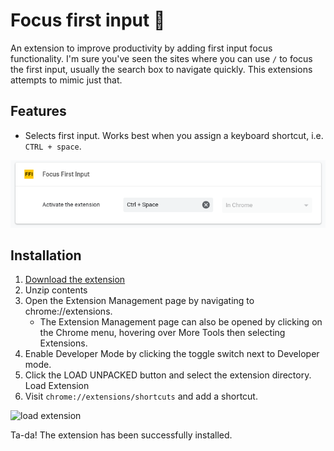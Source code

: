 # Focus first input 🐝

An extension to improve productivity by adding first input focus functionality. 
I'm sure you've seen the sites where you can use `/` to focus the first input, usually the search box to navigate quickly.
This extensions attempts to mimic just that.

## Features
- Selects first input. Works best when you assign a keyboard shortcut, i.e. `CTRL + space`. 
    
![Example SERP](https://github.com/securibee/focus-first-input/raw/master/images/focus-first-input-example.png)

## Installation
1. [Download the extension](https://github.com/securibee/focus-first-input/archive/master.zip)
1. Unzip contents
1. Open the Extension Management page by navigating to chrome://extensions.
    - The Extension Management page can also be opened by clicking on the Chrome menu, hovering over More Tools then selecting Extensions.
1. Enable Developer Mode by clicking the toggle switch next to Developer mode.
1. Click the LOAD UNPACKED button and select the extension directory.
Load Extension
1. Visit `chrome://extensions/shortcuts` and add a shortcut.

![load extension](https://developer.chrome.com/static/images/get_started/load_extension.png)

Ta-da! The extension has been successfully installed.
